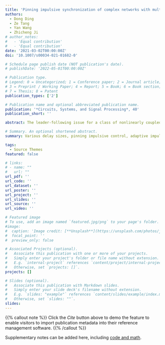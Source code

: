 ```yaml
---
title: 'Pinning impulsive synchronization of complex networks with multiple sizes of delays via adaptive impulsive intervals'
authors:
  - Dong Ding
  - Ze Tang
  - Yan Wang
  - Zhicheng Ji
# author_notes:
#   - 'Equal contribution'
#   - 'Equal contribution'
date: '2021-03-02T00:00:00Z'
doi: '10.1007/s00034-021-01682-0'

# Schedule page publish date (NOT publication's date).
# publishDate: '2022-05-01T00:00:00Z'

# Publication type.
# Legend: 0 = Uncategorized; 1 = Conference paper; 2 = Journal article;
# 3 = Preprint / Working Paper; 4 = Report; 5 = Book; 6 = Book section;
# 7 = Thesis; 8 = Patent
publication_types: ['2']

# Publication name and optional abbreviated publication name.
publication: '*Circuits, Systems, and Signal Processing*, 40'
publication_short: ''

abstract: The leader-following issue for a class of nonlinearly coupled complex networks with multiple time-varying delays was investigated in this study. A distributed controller was introduced for realizing the exponential synchronization of the complex network with different delay scales that are known in advance. The Lyapunov stability theorem and mathematical induction method were used to obtain delay-dependent criteria for global impulsive synchronization. Additionally, an adaptive strategy was adopted to establish appropriate impulsive intervals suitable for various delays. The fact that the proposed adaptive scheme is more general and less conservative enables the effective release of the constriction caused by unknown delay scales. Furthermore, the pinning impulsive control method enables the control cost to be further reduced. Finally, several numerical simulations were performed to evaluate the effectiveness of the mathematical deductions.

# Summary. An optional shortened abstract.
summary: Various delay sizes, pinning impulsive control, adaptive impulsive intervals, exponential synchronization.

tags:
  - Source Themes
featured: false

# links:
# - name: ""
#   url: ""
url_pdf: ''
url_code: ''
url_dataset: ''
url_poster: ''
url_project: ''
url_slides: ''
url_source: ''
url_video: ''

# Featured image
# To use, add an image named `featured.jpg/png` to your page's folder.
#image:
#  caption: 'Image credit: [**Unsplash**](https://unsplash.com/photos/jdD8gXaTZsc)'
#  focal_point: ''
#  preview_only: false

# Associated Projects (optional).
#   Associate this publication with one or more of your projects.
#   Simply enter your project's folder or file name without extension.
#   E.g. `internal-project` references `content/project/internal-project/index.md`.
#   Otherwise, set `projects: []`.
projects: []

# Slides (optional).
#   Associate this publication with Markdown slides.
#   Simply enter your slide deck's filename without extension.
#   E.g. `slides: "example"` references `content/slides/example/index.md`.
#   Otherwise, set `slides: ""`.
slides:
---
```


{{% callout note %}}
Click the _Cite_ button above to demo the feature to enable visitors to import publication metadata into their reference management software.
{{% /callout %}}

Supplementary notes can be added here, including [code and math](https://wowchemy.com/docs/content/writing-markdown-latex/).
